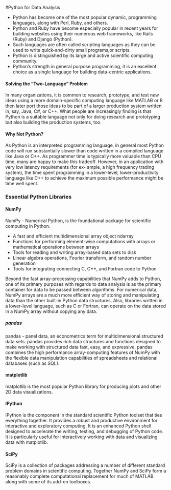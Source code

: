 #Python for Data Analysis

- Python has become one of the most popular dynamic, programming languages, along with Perl, Ruby, and others. 
- Python and Ruby have become especially popular in recent years for building websites using their numerous web frameworks, like Rails (Ruby) and Django (Python).
- Such languages are often called scripting languages as they can be used to write quick-and-dirty small programs,or scripts.
- Python is distinguished by its large and active scientific computing community.
- Python’s strength in general purpose programming, it is an excellent choice as a single language for building data-centric applications.

#### Solving the “Two-Language” Problem
In many organizations, it is common to research, prototype, and test new ideas using a more domain-specific computing language like MATLAB or R then later port those ideas to be part of a larger production system written in, say, Java, C#, or C++. What people are increasingly finding is that Python is a suitable language not only for doing research and prototyping but also building the production systems, too.

#### Why Not Python?

As Python is an interpreted programming language, in general most Python code will run substantially slower than code written in a compiled language like Java or C++. As programmer time is typically more valuable than CPU time, many are happy to make this tradeoff. However, in an application with very low latency requirements (for ex- ample, a high frequency trading system), the time spent programming in a lower-level, lower-productivity language like C++ to achieve the maximum possible performance might be time well spent.

### Essential Python Libraries

#### NumPy
NumPy - Numerical Python, is the foundational package for scientific computing in Python.
- A fast and efficient multidimensional array object ndarray
- Functions for performing element-wise computations with arrays or mathematical
operations between arrays
- Tools for reading and writing array-based data sets to disk
- Linear algebra operations, Fourier transform, and random number generation
- Tools for integrating connecting C, C++, and Fortran code to Python

Beyond the fast array-processing capabilities that NumPy adds to Python, one of its primary purposes with regards to data analysis is as the primary container for data to be passed between algorithms. For numerical data, NumPy arrays are a much more efficient way of storing and manipulating data than the other built-in Python data structures. Also, libraries written in a lower-level language, such as C or Fortran, can operate on the data stored in a NumPy array without copying any data.

##### pandas
pandas - panel data, an econometrics term for multidimensional structured data sets. pandas provides rich data structures and functions designed to make working with structured data fast, easy, and expressive. pandas combines the high performance array-computing features of NumPy with the flexible data manipulation capabilities of spreadsheets and relational databases (such as SQL).

#### matplotlib
matplotlib is the most popular Python library for producing plots and other 2D data visualizations.


#### IPython
IPython is the component in the standard scientific Python toolset that ties everything together. It provides a robust and productive environment for interactive and exploratory computing. It is an enhanced Python shell designed to accelerate the writing, testing, and debugging of Python code. It is particularly useful for interactively working with data and visualizing data with matplotlib.

#### SciPy
SciPy is a collection of packages addressing a number of different standard problem domains in scientific computing. Together NumPy and SciPy form a reasonably complete computational replacement for much of MATLAB along with some of its add-on toolboxes.